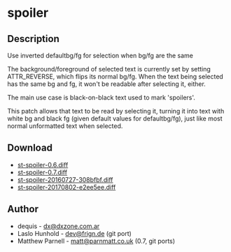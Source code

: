 spoiler
=======

Description
-----------

Use inverted defaultbg/fg for selection when bg/fg are the same

The background/foreground of selected text is currently set by setting
ATTR_REVERSE, which flips its normal bg/fg. When the text being selected
has the same bg and fg, it won't be readable after selecting it, either.

The main use case is black-on-black text used to mark 'spoilers'.

This patch allows that text to be read by selecting it, turning it into
text with white bg and black fg (given default values for defaultbg/fg),
just like most normal unformatted text when selected.

Download
--------

 * [st-spoiler-0.6.diff](st-spoiler-0.6.diff)
 * [st-spoiler-0.7.diff](st-spoiler-0.7.diff)
 * [st-spoiler-20160727-308bfbf.diff](st-spoiler-20160727-308bfbf.diff)
 * [st-spoiler-20170802-e2ee5ee.diff](st-spoiler-20170802-e2ee5ee.diff)

Author
------

 * dequis - <dx@dxzone.com.ar>
 * Laslo Hunhold - <dev@frign.de> (git port)
 * Matthew Parnell - <matt@parnmatt.co.uk> (0.7, git ports)
